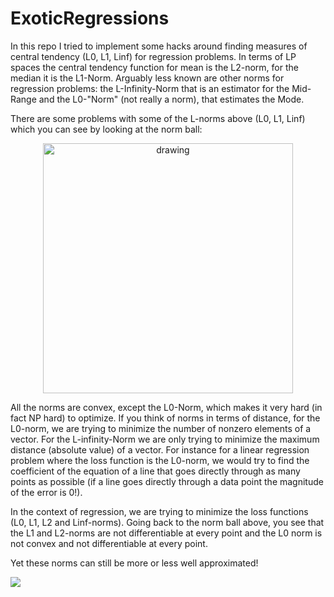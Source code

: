 # ExoticRegressions
In this repo I tried to implement some hacks around finding measures of central tendency (L0, L1, Linf) for regression problems.
In terms of LP spaces the central tendency function for mean is the L2-norm, for the median it is the L1-Norm. Arguably less known 
are other norms for regression problems: the L-Infinity-Norm that is an estimator for the Mid-Range and the L0-"Norm" (not really a norm),
that estimates the Mode.

There are some problems with some of the L-norms above (L0, L1, Linf) which you can see by looking at the norm ball:

<p align="center">
<img src="../master/img/pnorm.png" alt="drawing" width="400"/>
</p>

All the norms are convex, except the L0-Norm, which makes it very hard (in fact NP hard) to optimize. If you think of norms in terms of
distance, for the L0-norm, we are trying to minimize the number of nonzero elements of a vector. For the L-infinity-Norm we are only 
trying to minimize the maximum distance (absolute value) of a vector. For instance for a linear regression problem where the loss function 
is the L0-norm, we would try to find the coefficient of the equation of a line that goes directly through as many points as possible (if a
line goes directly through a data point the magnitude of the error is 0!).

In the context of regression, we are trying to minimize the loss functions (L0, L1, L2 and Linf-norms). Going back to the norm ball above,
you see that the L1 and L2-norms are not differentiable at every point and the L0 norm is not convex and not differentiable at every point.

Yet these norms can still be more or less well approximated! 






<img src="https://render.githubusercontent.com/render/math?math=e^{i \pi} = -1">
